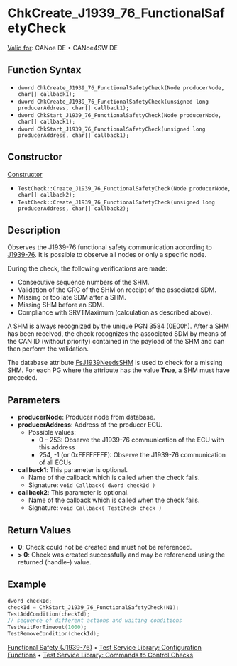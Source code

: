 # ChkCreate_J1939_76_FunctionalSafetyCheck

[Valid for](../../../Shared/FeatureAvailability.md): CANoe DE • CANoe4SW DE

## Function Syntax

- `dword ChkCreate_J1939_76_FunctionalSafetyCheck(Node producerNode, char[] callback1);`
- `dword ChkCreate_J1939_76_FunctionalSafetyCheck(unsigned long producerAddress, char[] callback1);`
- `dword ChkStart_J1939_76_FunctionalSafetyCheck(Node producerNode, char[] callback1);`
- `dword ChkStart_J1939_76_FunctionalSafetyCheck(unsigned long producerAddress, char[] callback1);`

## Constructor

[Constructor](../../../Shared/CAPL/General/ClassesAndObjects.md)

- `TestCheck::Create_J1939_76_FunctionalSafetyCheck(Node producerNode, char[] callback2);`
- `TestCheck::Create_J1939_76_FunctionalSafetyCheck(unsigned long producerAddress, char[] callback2);`

## Description

Observes the J1939-76 functional safety communication according to [J1939-76](../../../CANoeCANalyzer/J1939/j1939basics/j1939FunctionalSafety.md). It is possible to observe all nodes or only a specific node.

During the check, the following verifications are made:

- Consecutive sequence numbers of the SHM.
- Validation of the CRC of the SHM on receipt of the associated SDM.
- Missing or too late SDM after a SHM.
- Missing SHM before an SDM.
- Compliance with SRVTMaximum (calculation as described above).

A SHM is always recognized by the unique PGN 3584 (0E00h). After a SHM has been received, the check recognizes the associated SDM by means of the CAN ID (without priority) contained in the payload of the SHM and can then perform the validation.

The database attribute [FsJ1939NeedsSHM](../../../CANoeCANalyzer/J1939/j1939basics/j1939CanDbAttributes.md) is used to check for a missing SHM. For each PG where the attribute has the value **True**, a SHM must have preceded.

## Parameters

- **producerNode**: Producer node from database.
- **producerAddress**: Address of the producer ECU.
  - Possible values:
    - 0 – 253: Observe the J1939-76 communication of the ECU with this address
    - 254, -1 (or 0xFFFFFFFF): Observe the J1939-76 communication of all ECUs
- **callback1**: This parameter is optional.
  - Name of the callback which is called when the check fails.
  - Signature: `void Callback( dword checkId )`
- **callback2**: This parameter is optional.
  - Name of the callback which is called when the check fails.
  - Signature: `void Callback( TestCheck check )`

## Return Values

- **0**: Check could not be created and must not be referenced.
- **\> 0**: Check was created successfully and may be referenced using the returned (handle-) value.

## Example

```c
dword checkId;
checkId = ChkStart_J1939_76_FunctionalSafetyCheck(N1);
TestAddCondition(checkId);
// sequence of different actions and waiting conditions
TestWaitForTimeout(1000);
TestRemoveCondition(checkId);
```

[Functional Safety (J1939-76)](../../../CANoeCANalyzer/J1939/j1939basics/j1939FunctionalSafety.md) • [Test Service Library: Configuration Functions](../CAPLfunctionsTSLConfigurationFunctions.md) • [Test Service Library: Commands to Control Checks](../CAPLfunctionsTSLCheckControlCommands.md)
